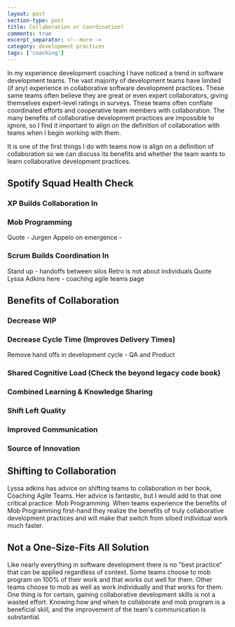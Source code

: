 ```yaml
---
layout: post
section-type: post
title: Collaboration or Coordination? 
comments: true
excerpt_separator: <!--more-->
category: development practices
tags: ['coaching']
---
```


In my experience development coaching I have noticed a trend in software development teams. The vast majority of development teams have limited (if any) experience in collaborative software development practices. These same teams often believe they are great or even expert collaborators, giving themselves expert-level ratings in surveys. These teams often conflate coordinated efforts and cooperative team members with collaboration. The many benefits of collaborative development practices are impossible to ignore, so I find it important to align on the definition of collaboration with teams when I begin working with them. 


It is one of the first things I do with teams now is align on a definition of collaboration so we can discuss its benefits and whether the team wants to learn collaborative development practices. 

## Spotify Squad Health Check

### XP Builds Collaboration In

### Mob Programming
 Quote - Jurgen Appelo on emergence - 

### Scrum Builds Coordination In 
Stand up - handoffs between silos
Retro is not about individuals 
Quote Lyssa Adkins here - coaching agile teams page 



## Benefits of Collaboration

### Decrease WIP

### Decrease Cycle Time (Improves Delivery Times)
Remove hand offs in development cycle - QA and Product

### Shared Cognitive Load (Check the beyond legacy code book)

### Combined Learning & Knowledge Sharing

### Shift Left Quality

### Improved Communication

### Source of Innovation

## Shifting to Collaboration
Lyssa adkins has advice on shifting teams to collaboration in her book, Coaching Agile Teams. Her advice is fantastic, but I would add to that one critical practice: Mob Programming. When teams experience the benefits of Mob Programming first-hand they realize the benefits of truly collaborative development practices and will make that switch from siloed individual work much faster. 

## Not a One-Size-Fits All Solution
Like nearly everything in software development there is no "best practice" that can be applied regardless of context. Some teams choose to mob program on 100% of their work and that works out well for them. Other teams choose to mob as well as work individually and that works for them. One thing is for certain, gaining collaborative development skills is not a wasted effort. Knowing how and when to collaborate and mob program is a beneficial skill, and the improvement of the team's communication is substantial. 